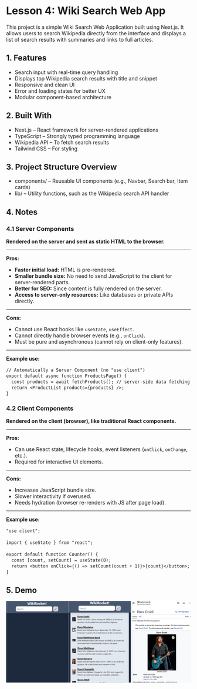 # Lesson 4: Wiki Search Web App

This project is a simple Wiki Search Web Application built using Next.js. It allows users to search Wikipedia directly from the interface and displays a list of search results with summaries and links to full articles.

## 1. Features

- Search input with real-time query handling
- Displays top Wikipedia search results with title and snippet
- Responsive and clean UI
- Error and loading states for better UX
- Modular component-based architecture

## 2. Built With

- Next.js – React framework for server-rendered applications
- TypeScript – Strongly typed programming language
- Wikipedia API – To fetch search results
- Tailwind CSS – For styling

## 3. Project Structure Overview

- components/ – Reusable UI components (e.g., Navbar, Search bar, Item cards)
- lib/ – Utility functions, such as the Wikipedia search API handler

## 4. Notes

### 4.1 Server Components

**Rendered on the server and sent as static HTML to the browser.**

---

**Pros:**

- **Faster initial load:** HTML is pre-rendered.
- **Smaller bundle size:** No need to send JavaScript to the client for server-rendered parts.
- **Better for SEO:** Since content is fully rendered on the server.
- **Access to server-only resources:** Like databases or private APIs directly.

---

**Cons:**

- Cannot use React hooks like `useState`, `useEffect`.
- Cannot directly handle browser events (e.g., `onClick`).
- Must be pure and asynchronous (cannot rely on client-only features).

---

**Example use:**

```tsx
// Automatically a Server Component (no "use client")
export default async function ProductsPage() {
  const products = await fetchProducts(); // server-side data fetching
  return <ProductList products={products} />;
}
```

### 4.2 Client Components

**Rendered on the client (browser), like traditional React components.**

---

**Pros:**

- Can use React state, lifecycle hooks, event listeners (`onClick`, `onChange`, etc.).
- Required for interactive UI elements.

---

**Cons:**

- Increases JavaScript bundle size.
- Slower interactivity if overused.
- Needs hydration (browser re-renders with JS after page load).

---

**Example use:**

```tsx
"use client";

import { useState } from "react";

export default function Counter() {
  const [count, setCount] = useState(0);
  return <button onClick={() => setCount(count + 1)}>{count}</button>;
}
```

## 5. Demo

![Demo Image](public/demo.png)
